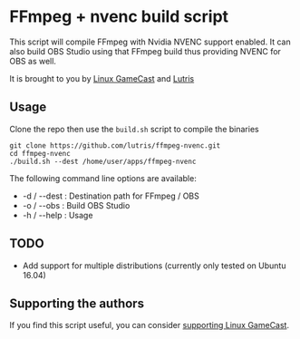 # FFmpeg + nvenc build script

This script will compile FFmpeg with Nvidia NVENC support enabled.
It can also build OBS Studio using that FFmpeg build thus providing NVENC for
OBS as well.

It is brought to you by [Linux GameCast](http://linuxgamecast.com/) and
[Lutris](https://lutris.net)

## Usage

Clone the repo then use the `build.sh` script to compile the binaries

```
git clone https://github.com/lutris/ffmpeg-nvenc.git
cd ffmpeg-nvenc
./build.sh --dest /home/user/apps/ffmpeg-nvenc
```

The following command line options are available:

* -d / --dest <path> : Destination path for FFmpeg / OBS
* -o / --obs : Build OBS Studio
* -h / --help : Usage

## TODO

* Add support for multiple distributions (currently only tested on Ubuntu 16.04)

## Supporting the authors

If you find this script useful, you can consider
[supporting Linux GameCast](https://www.patreon.com/linuxgamecast).
